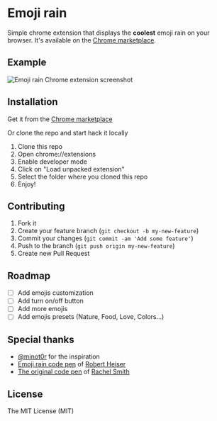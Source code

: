 # Emoji rain

Simple chrome extension that displays the **coolest** emoji rain on your browser.
It's available on the [Chrome marketplace](https://chrome.google.com/webstore/detail/emoji-rain/ihjaockbgnlejfkojoekkaklklmodfnf).

## Example

![Emoji rain Chrome extension screenshot](https://user-images.githubusercontent.com/44983373/196610618-516eeff0-c7e7-4e6d-8ab0-e3378067bc6d.png)

## Installation

Get it from the [Chrome marketplace](https://chrome.google.com/webstore/detail/emoji-rain/ihjaockbgnlejfkojoekkaklklmodfnf)

Or clone the repo and start hack it locally

1. Clone this repo
2. Open chrome://extensions
3. Enable developer mode
4. Click on "Load unpacked extension"
5. Select the folder where you cloned this repo
6. Enjoy!

## Contributing

1. Fork it
2. Create your feature branch (`git checkout -b my-new-feature`)
3. Commit your changes (`git commit -am 'Add some feature'`)
4. Push to the branch (`git push origin my-new-feature`)
5. Create new Pull Request

## Roadmap

- [ ] Add emojis customization
- [ ] Add turn on/off button
- [ ] Add more emojis
- [ ] Add emojis presets (Nature, Food, Love, Colors...)

## Special thanks

- [@minot0r](https://github.com/minot0r) for the inspiration
- [Emoji rain code pen](https://codepen.io/robertheiser/pen/NXrqXa) of [Robert Heiser](https://www.behance.net/robertheiser)
- [The original code pen](https://codepen.io/rachsmith/pen/xwbLWg) of [Rachel Smith](https://codepen.io/rachsmith)

## License

The MIT License (MIT)
